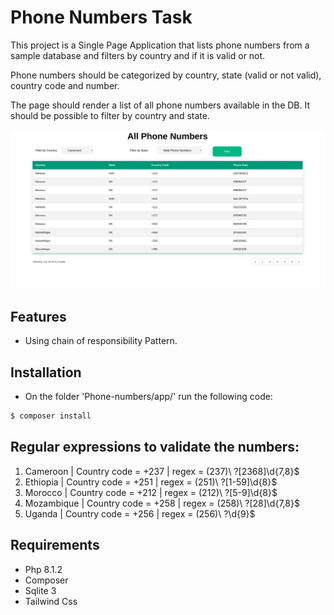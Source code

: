 # Phone Numbers Task
This project is a Single Page Application that lists phone numbers from a sample database and filters by country and if it is valid or not.

Phone numbers should be categorized by country, state (valid or not valid), country code and number.

The page should render a list of all phone numbers available in the DB. It should be possible to filter by country and state.
<p align="center">
<img src="public/assets/img/readme.png" alt="Build Status">
</p>

## Features
- Using chain of responsibility Pattern.

## Installation
- On the folder 'Phone-numbers/app/' run the following code:
```sh
$ composer install
```

## Regular expressions to validate the numbers:

1. Cameroon | Country code = +237 | regex = \(237\)\ ?[2368]\d{7,8}$
2. Ethiopia | Country code = +251 | regex = \(251\)\ ?[1-59]\d{8}$
3. Morocco | Country code = +212 | regex = \(212\)\ ?[5-9]\d{8}$
4. Mozambique | Country code = +258 | regex = \(258\)\ ?[28]\d{7,8}$
5. Uganda | Country code = +256 | regex = \(256\)\ ?\d{9}$

## Requirements
- Php 8.1.2
- Composer
- Sqlite 3
- Tailwind Css

